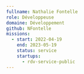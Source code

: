 ```yaml
---
fullname: Nathalie Fontelle
role: Développeuse
domaine: Développement
github: NFontelle
missions:
  - start: 2022-04-19
    end: 2023-05-19
    status: service
    startups:
      - rdv-service-public
---
```

